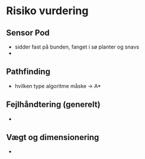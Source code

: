 # Risiko vurdering

## Sensor Pod  
- sidder fast på bunden, fanget i sø planter og snavs
- 
## Pathfinding 
- hvilken type algoritme måske -> A*



## Fejlhåndtering (generelt)
- 

## Vægt og dimensionering
- 